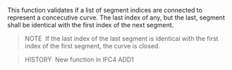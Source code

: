 This function validates if a list of segment indices are connected to represent a concecutive curve. The last index of any, but the last, segment shall be identical with the first index of the next segment.

> NOTE&nbsp; If the last index of the last segment is identical with the first index of the first segment, the curve is closed.

> HISTORY&nbsp; New function in IFC4 ADD1
